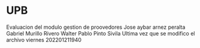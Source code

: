 # UPB
Evaluacion del modulo gestion de proovedores
Jose aybar arnez peralta
Gabriel Murillo Rivero
Walter Pablo Pinto Sivila
Ultima vez que se modifico el archivo viernes 202201211940
